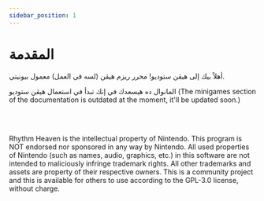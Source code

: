```yaml
---
sidebar_position: 1
---
```


# المقدمة

أهلاً بيك إلى هيڤن ستوديو! محرر ريزم هيڤن (لسه في العمل) معمول بيونيتي.

المانوال ده هيسعدك في إنك تبدأ في استعمال هيڤن ستوديو
(The minigames section of the documentation is outdated at the moment, it'll be updated soon.)


<br></br>

Rhythm Heaven is the intellectual property of Nintendo. This program is NOT endorsed nor sponsored in any way by Nintendo. All used properties of Nintendo (such as names, audio, graphics, etc.) in this software are not intended to maliciously infringe trademark rights. All other trademarks and assets are property of their respective owners. This is a community project and this is available for others to use according to the GPL-3.0 license, without charge.
